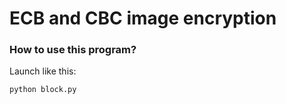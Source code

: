 # ECB and CBC image encryption

### How to use this program?

Launch like this:

```shell
python block.py
```